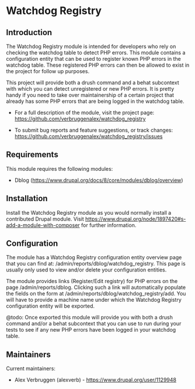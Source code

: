 # Watchdog Registry

## Introduction

The Watchdog Registry module is intended for developers who rely on checking the
watchdog table to detect PHP errors. This module contains a configuration entity
that can be used to register known PHP errors in the watchdog table. These
registered PHP errors can then be allowed to exist in the project for follow up
purposes.

This project will provide both a drush command and a behat subcontext with which
you can detect unregistered or new PHP errors. It is pretty handy if you need to
take over maintainership of a certain project that already has some PHP errors
that are being logged in the watchdog table.

 * For a full description of the module, visit the project page:
   https://github.com/verbruggenalex/watchdog_registry

 * To submit bug reports and feature suggestions, or track changes:
   https://github.com/verbruggenalex/watchdog_registry/issues

## Requirements

   This module requires the following modules:

 * Dblog (https://www.drupal.org/docs/8/core/modules/dblog/overview)

## Installation

Install the Watchdog Registry module as you would normally install a contributed
Drupal module. Visit https://www.drupal.org/node/1897420#s-add-a-module-with-composer
for further information.

## Configuration

The module has a Watchdog Registry configuration entity overview page that you
can find at: /admin/reports/dblog/watchdog_registry. This page is usually only
used to view and/or delete your configuration entities.

The module provides links (Register/Edit registry) for PHP errors on the page
/admin/reports/dblog. Clicking such a link will automatically populate the
fields on the form at /admin/reports/dblog/watchdog_registry/add. You will have
to provide a machine name under which the Watchdog Registry configuration entity
will be exported.

@todo:
Once exported this module will provide you with both a drush command and/or a
behat subcontext that you can use to run during your tests to see if any new
PHP errors have been logged in your watchdog table.

## Maintainers

Current maintainers:
 * Alex Verbruggen (alexverb) - https://www.drupal.org/user/1129948
